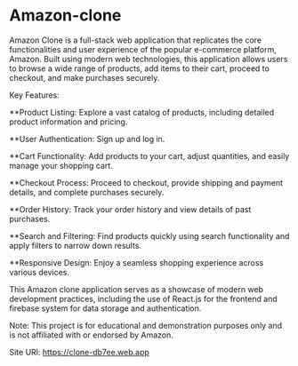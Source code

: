 # Amazon-clone

Amazon Clone is a full-stack web application that replicates the core functionalities and user experience of the popular e-commerce platform, Amazon. Built using modern web technologies, this application allows users to browse a wide range of products, add items to their cart, proceed to checkout, and make purchases securely.

Key Features:

\*\*Product Listing: Explore a vast catalog of products, including detailed product information and pricing.

\*\*User Authentication: Sign up and log in.

\*\*Cart Functionality: Add products to your cart, adjust quantities, and easily manage your shopping cart.

\*\*Checkout Process: Proceed to checkout, provide shipping and payment details, and complete purchases securely.

\*\*Order History: Track your order history and view details of past purchases.

\*\*Search and Filtering: Find products quickly using search functionality and apply filters to narrow down results.

\*\*Responsive Design: Enjoy a seamless shopping experience across various devices.

This Amazon clone application serves as a showcase of modern web development practices, including the use of React.js for the frontend and firebase system for data storage and authentication.

Note: This project is for educational and demonstration purposes only and is not affiliated with or endorsed by Amazon.

Site URl: https://clone-db7ee.web.app

